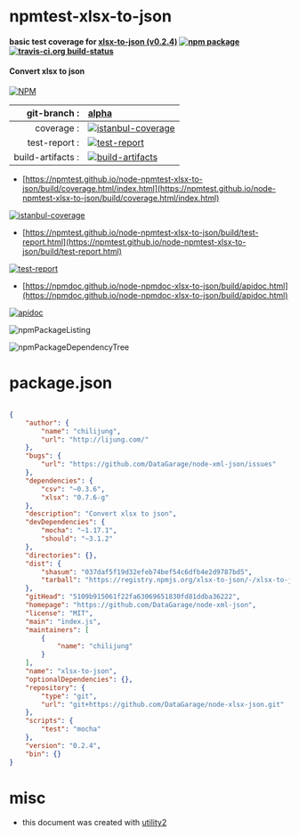 # npmtest-xlsx-to-json

#### basic test coverage for  [xlsx-to-json (v0.2.4)](https://github.com/DataGarage/node-xml-json)  [![npm package](https://img.shields.io/npm/v/npmtest-xlsx-to-json.svg?style=flat-square)](https://www.npmjs.org/package/npmtest-xlsx-to-json) [![travis-ci.org build-status](https://api.travis-ci.org/npmtest/node-npmtest-xlsx-to-json.svg)](https://travis-ci.org/npmtest/node-npmtest-xlsx-to-json)

#### Convert xlsx to json

[![NPM](https://nodei.co/npm/xlsx-to-json.png?downloads=true&downloadRank=true&stars=true)](https://www.npmjs.com/package/xlsx-to-json)

| git-branch : | [alpha](https://github.com/npmtest/node-npmtest-xlsx-to-json/tree/alpha)|
|--:|:--|
| coverage : | [![istanbul-coverage](https://npmtest.github.io/node-npmtest-xlsx-to-json/build/coverage.badge.svg)](https://npmtest.github.io/node-npmtest-xlsx-to-json/build/coverage.html/index.html)|
| test-report : | [![test-report](https://npmtest.github.io/node-npmtest-xlsx-to-json/build/test-report.badge.svg)](https://npmtest.github.io/node-npmtest-xlsx-to-json/build/test-report.html)|
| build-artifacts : | [![build-artifacts](https://npmtest.github.io/node-npmtest-xlsx-to-json/glyphicons_144_folder_open.png)](https://github.com/npmtest/node-npmtest-xlsx-to-json/tree/gh-pages/build)|

- [https://npmtest.github.io/node-npmtest-xlsx-to-json/build/coverage.html/index.html](https://npmtest.github.io/node-npmtest-xlsx-to-json/build/coverage.html/index.html)

[![istanbul-coverage](https://npmtest.github.io/node-npmtest-xlsx-to-json/build/screenCapture.buildCi.browser.%252Ftmp%252Fbuild%252Fcoverage.lib.html.png)](https://npmtest.github.io/node-npmtest-xlsx-to-json/build/coverage.html/index.html)

- [https://npmtest.github.io/node-npmtest-xlsx-to-json/build/test-report.html](https://npmtest.github.io/node-npmtest-xlsx-to-json/build/test-report.html)

[![test-report](https://npmtest.github.io/node-npmtest-xlsx-to-json/build/screenCapture.buildCi.browser.%252Ftmp%252Fbuild%252Ftest-report.html.png)](https://npmtest.github.io/node-npmtest-xlsx-to-json/build/test-report.html)

- [https://npmdoc.github.io/node-npmdoc-xlsx-to-json/build/apidoc.html](https://npmdoc.github.io/node-npmdoc-xlsx-to-json/build/apidoc.html)

[![apidoc](https://npmdoc.github.io/node-npmdoc-xlsx-to-json/build/screenCapture.buildCi.browser.%252Ftmp%252Fbuild%252Fapidoc.html.png)](https://npmdoc.github.io/node-npmdoc-xlsx-to-json/build/apidoc.html)

![npmPackageListing](https://npmtest.github.io/node-npmtest-xlsx-to-json/build/screenCapture.npmPackageListing.svg)

![npmPackageDependencyTree](https://npmtest.github.io/node-npmtest-xlsx-to-json/build/screenCapture.npmPackageDependencyTree.svg)



# package.json

```json

{
    "author": {
        "name": "chilijung",
        "url": "http://lijung.com/"
    },
    "bugs": {
        "url": "https://github.com/DataGarage/node-xml-json/issues"
    },
    "dependencies": {
        "csv": "~0.3.6",
        "xlsx": "0.7.6-g"
    },
    "description": "Convert xlsx to json",
    "devDependencies": {
        "mocha": "~1.17.1",
        "should": "~3.1.2"
    },
    "directories": {},
    "dist": {
        "shasum": "037daf5f19d32efeb74bef54c6dfb4e2d9787bd5",
        "tarball": "https://registry.npmjs.org/xlsx-to-json/-/xlsx-to-json-0.2.4.tgz"
    },
    "gitHead": "5109b915061f22fa63069651830fd81ddba36222",
    "homepage": "https://github.com/DataGarage/node-xml-json",
    "license": "MIT",
    "main": "index.js",
    "maintainers": [
        {
            "name": "chilijung"
        }
    ],
    "name": "xlsx-to-json",
    "optionalDependencies": {},
    "repository": {
        "type": "git",
        "url": "git+https://github.com/DataGarage/node-xlsx-json.git"
    },
    "scripts": {
        "test": "mocha"
    },
    "version": "0.2.4",
    "bin": {}
}
```



# misc
- this document was created with [utility2](https://github.com/kaizhu256/node-utility2)
